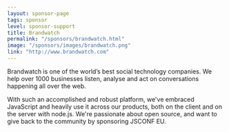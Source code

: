 ```yaml
---
layout: sponsor-page
tags: sponsor
level: sponsor-support
title: Brandwatch
permalink: "/sponsors/brandwatch.html"
image: "/sponsors/images/brandwatch.png"
link: "http://www.brandwatch.com"
---
```


Brandwatch is one of the world’s best social technology companies. We help over 1000 businesses listen, analyse and act on conversations happening all over the web.

With such an accomplished and robust platform, we've embraced JavaScript and heavily use it across our products, both on the client and on the server with node.js. We're passionate about open source, and want to give back to the community by sponsoring JSCONF EU.
